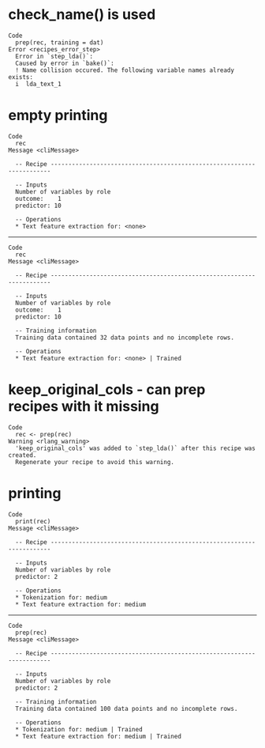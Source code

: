 # check_name() is used

    Code
      prep(rec, training = dat)
    Error <recipes_error_step>
      Error in `step_lda()`:
      Caused by error in `bake()`:
      ! Name collision occured. The following variable names already exists:
      i  lda_text_1

# empty printing

    Code
      rec
    Message <cliMessage>
      
      -- Recipe ----------------------------------------------------------------------
      
      -- Inputs 
      Number of variables by role
      outcome:    1
      predictor: 10
      
      -- Operations 
      * Text feature extraction for: <none>

---

    Code
      rec
    Message <cliMessage>
      
      -- Recipe ----------------------------------------------------------------------
      
      -- Inputs 
      Number of variables by role
      outcome:    1
      predictor: 10
      
      -- Training information 
      Training data contained 32 data points and no incomplete rows.
      
      -- Operations 
      * Text feature extraction for: <none> | Trained

# keep_original_cols - can prep recipes with it missing

    Code
      rec <- prep(rec)
    Warning <rlang_warning>
      'keep_original_cols' was added to `step_lda()` after this recipe was created.
      Regenerate your recipe to avoid this warning.

# printing

    Code
      print(rec)
    Message <cliMessage>
      
      -- Recipe ----------------------------------------------------------------------
      
      -- Inputs 
      Number of variables by role
      predictor: 2
      
      -- Operations 
      * Tokenization for: medium
      * Text feature extraction for: medium

---

    Code
      prep(rec)
    Message <cliMessage>
      
      -- Recipe ----------------------------------------------------------------------
      
      -- Inputs 
      Number of variables by role
      predictor: 2
      
      -- Training information 
      Training data contained 100 data points and no incomplete rows.
      
      -- Operations 
      * Tokenization for: medium | Trained
      * Text feature extraction for: medium | Trained

